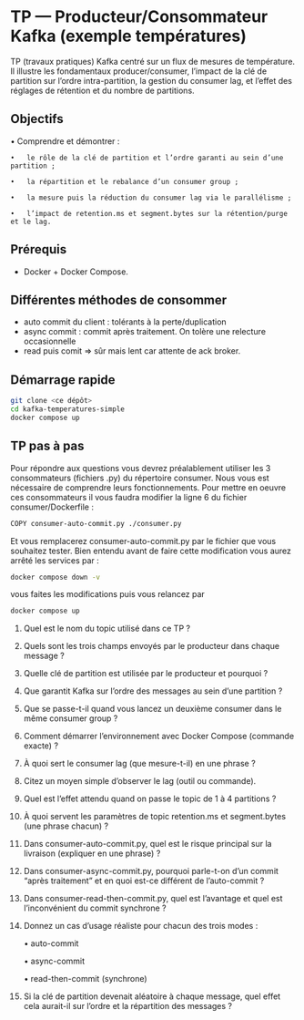 # TP — Producteur/Consommateur Kafka (exemple températures)

TP (travaux pratiques) Kafka centré sur un flux de mesures de température. Il illustre les fondamentaux producer/consumer, l’impact de la clé de partition sur l’ordre intra-partition, la gestion du consumer lag, et l’effet des réglages de rétention et du nombre de partitions.

## Objectifs

•	Comprendre et démontrer :

	•	le rôle de la clé de partition et l’ordre garanti au sein d’une partition ;

	•	la répartition et le rebalance d’un consumer group ;

	•	la mesure puis la réduction du consumer lag via le parallélisme ;

	•	l’impact de retention.ms et segment.bytes sur la rétention/purge et le lag.

## Prérequis

- Docker + Docker Compose.

## Différentes méthodes de consommer

- auto commit du client : tolérants à la perte/duplication
- async commit : commit après traitement. On tolère une relecture occasionnelle
- read puis comit => sûr mais lent car attente de ack broker.


## Démarrage rapide
```bash
git clone <ce dépôt>
cd kafka-temperatures-simple
docker compose up 
```

## TP pas à pas

Pour répondre aux questions vous devrez préalablement utiliser les 3 consommateurs (fichiers .py) du répertoire consumer. Nous vous est nécessaire de comprendre leurs fonctionnements. Pour mettre en oeuvre ces consommateurs il vous faudra modifier la ligne 6 du fichier consumer/Dockerfile : 

```bash
COPY consumer-auto-commit.py ./consumer.py     
```
Et vous remplacerez consumer-auto-commit.py par le fichier que vous souhaitez tester. Bien entendu avant de faire cette modification vous aurez arrêté les services par :

```bash
docker compose down -v
```

vous faites les modifications puis vous relancez par 

```bash
docker compose up
```


1. Quel est le nom du topic utilisé dans ce TP ?

2.	Quels sont les trois champs envoyés par le producteur dans chaque message ?

3.	Quelle clé de partition est utilisée par le producteur et pourquoi ?

4.	Que garantit Kafka sur l’ordre des messages au sein d’une partition ?

5.	Que se passe-t-il quand vous lancez un deuxième consumer dans le même consumer group ?

6.	Comment démarrer l’environnement avec Docker Compose (commande exacte) ?

7.	À quoi sert le consumer lag (que mesure-t-il) en une phrase ?

8.	Citez un moyen simple d’observer le lag (outil ou commande).

9.	Quel est l’effet attendu quand on passe le topic de 1 à 4 partitions ?

10.	À quoi servent les paramètres de topic retention.ms et segment.bytes (une phrase chacun) ?

11.	Dans consumer-auto-commit.py, quel est le risque principal sur la livraison (expliquer en une phrase) ?

12.	Dans consumer-async-commit.py, pourquoi parle-t-on d’un commit “après traitement” et en quoi est-ce différent de l’auto-commit ?

13.	Dans consumer-read-then-commit.py, quel est l’avantage et quel est l’inconvénient du commit synchrone ?

14.	Donnez un cas d’usage réaliste pour chacun des trois modes :

	•	auto-commit

	•	async-commit

	•	read-then-commit (synchrone)

15.	Si la clé de partition devenait aléatoire à chaque message, quel effet cela aurait-il sur l’ordre et la répartition des messages ?